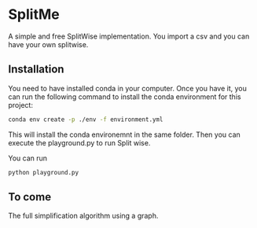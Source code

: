 # SplitMe

A simple and free SplitWise implementation. You import a csv and you can have your own splitwise.

## Installation

You need to have installed conda in your computer. Once you have it, you can run the following command to install the conda environment for this project:

```bash
conda env create -p ./env -f environment.yml
```

This will install the conda environemnt in the same folder. Then you can execute the playground.py to run Split wise.

You can run

```bash
python playground.py
```

## To come

The full simplification algorithm using a graph.